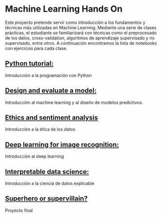 # Machine Learning Hands On

Este proyecto pretende servir como introducción a los fundamentos y técnicas más utilizadas en Machine Learning. Mediante una serie de clases prácticas, el estudiante se familiarizará con técnicas como el preprocesado de los datos, cross-validation, algoritmos de aprendizaje supervisado y no supervisado, entre otros. A continuación encontramos la lista de notebooks con ejercicios para cada clase.

## [Python tutorial:](https://colab.research.google.com/github/laiadc/MachineLearningHandsOn/blob/main/day1/python_lecture.ipynb) 
Introducción a la programación con Python

## [Design and evaluate a model:](https://colab.research.google.com/github/laiadc/MachineLearningHandsOn/blob/main/day2/Design%20and%20evaluate%20a%20model.ipynb) 
Introducción al machine learning y al diseño de modelos predictivos.

## [Ethics and sentiment analysis](https://colab.research.google.com/github/laiadc/MachineLearningHandsOn/blob/main/day3/Ethics%20and%20sentiment%20analysis.ipynb)
Introducción a la ética de los datos

## [Deep learning for image recognition:](https://colab.research.google.com/github/laiadc/MachineLearningHandsOn/blob/main/day4/Deep%20learning%20for%20image%20recognition.ipynb)
Introducción al deep learning

## [Interpretable data science:](https://colab.research.google.com/github/laiadc/MachineLearningHandsOn/blob/main/day5/Interpretable%20data%20science.ipynb)
Introducción a la ciencia de datos explicable

## [Superhero or supervillain?](https://colab.research.google.com/github/laiadc/MachineLearningHandsOn/blob/main//day6-10/Superhero%20or%20supervillain.ipynb) 
Proyecto final

